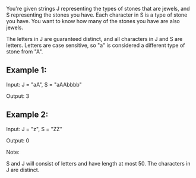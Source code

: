
You're given strings J representing the types of stones that are jewels, and S representing the stones you have.  Each character in S is a type of stone you have.  You want to know how many of the stones you have are also jewels.

The letters in J are guaranteed distinct, and all characters in J and S are letters. Letters are case sensitive, so "a" is considered a different type of stone from "A".

## Example 1:

Input: J = "aA", S = "aAAbbbb"

Output: 3
## Example 2:

Input: J = "z", S = "ZZ"

Output: 0

Note:

S and J will consist of letters and have length at most 50.
The characters in J are distinct.
